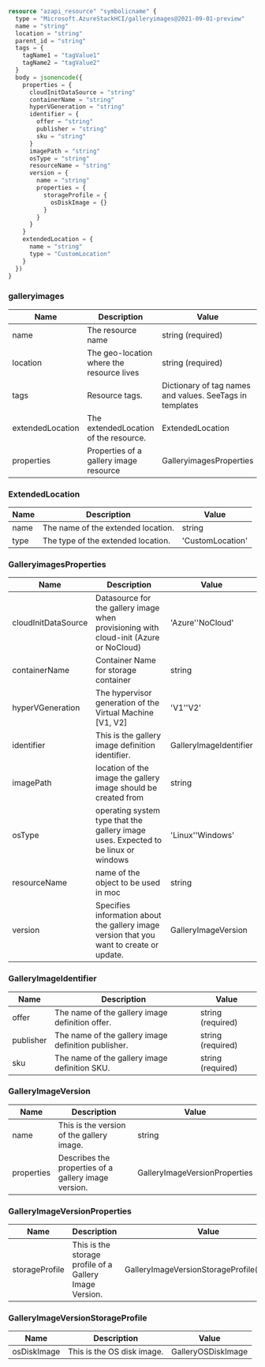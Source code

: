 ```terraform
resource "azapi_resource" "symbolicname" {
  type = "Microsoft.AzureStackHCI/galleryimages@2021-09-01-preview"
  name = "string"
  location = "string"
  parent_id = "string"
  tags = {
    tagName1 = "tagValue1"
    tagName2 = "tagValue2"
  }
  body = jsonencode({
    properties = {
      cloudInitDataSource = "string"
      containerName = "string"
      hyperVGeneration = "string"
      identifier = {
        offer = "string"
        publisher = "string"
        sku = "string"
      }
      imagePath = "string"
      osType = "string"
      resourceName = "string"
      version = {
        name = "string"
        properties = {
          storageProfile = {
            osDiskImage = {}
          }
        }
      }
    }
    extendedLocation = {
      name = "string"
      type = "CustomLocation"
    }
  })
}

```

### galleryimages

| Name | Description | Value |
|-|-|-|
| name | The resource name | string (required) |
| location | The geo-location where the resource lives | string (required) |
| tags | Resource tags. | Dictionary of tag names and values. SeeTags in templates |
| extendedLocation | The extendedLocation of the resource. | ExtendedLocation |
| properties | Properties of a gallery image resource | GalleryimagesProperties |


### ExtendedLocation

| Name | Description | Value |
|-|-|-|
| name | The name of the extended location. | string |
| type | The type of the extended location. | 'CustomLocation' |


### GalleryimagesProperties

| Name | Description | Value |
|-|-|-|
| cloudInitDataSource | Datasource for the gallery image when provisioning with cloud-init (Azure or NoCloud) | 'Azure''NoCloud' |
| containerName | Container Name for storage container | string |
| hyperVGeneration | The hypervisor generation of the Virtual Machine [V1, V2] | 'V1''V2' |
| identifier | This is the gallery image definition identifier. | GalleryImageIdentifier |
| imagePath | location of the image the gallery image should be created from | string |
| osType | operating system type that the gallery image uses. Expected to be linux or windows | 'Linux''Windows' |
| resourceName | name of the object to be used in moc | string |
| version | Specifies information about the gallery image version that you want to create or update. | GalleryImageVersion |


### GalleryImageIdentifier

| Name | Description | Value |
|-|-|-|
| offer | The name of the gallery image definition offer. | string (required) |
| publisher | The name of the gallery image definition publisher. | string (required) |
| sku | The name of the gallery image definition SKU. | string (required) |


### GalleryImageVersion

| Name | Description | Value |
|-|-|-|
| name | This is the version of the gallery image. | string |
| properties | Describes the properties of a gallery image version. | GalleryImageVersionProperties |


### GalleryImageVersionProperties

| Name | Description | Value |
|-|-|-|
| storageProfile | This is the storage profile of a Gallery Image Version. | GalleryImageVersionStorageProfile(required) |


### GalleryImageVersionStorageProfile

| Name | Description | Value |
|-|-|-|
| osDiskImage | This is the OS disk image. | GalleryOSDiskImage |


